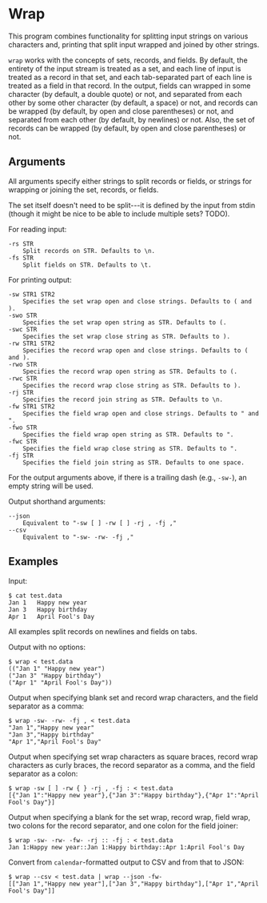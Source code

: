 # Wrap

This program combines functionality for splitting input strings on various characters and, printing that split input wrapped and joined by other strings.

`wrap` works with the concepts of sets, records, and fields. By default, the entirety of the input stream is treated as a set, and each line of input is treated as a record in that set, and each tab-separated part of each line is treated as a field in that record. In the output, fields can wrapped in some character (by default, a double quote) or not, and separated from each other by some other character (by default, a space) or not, and records can be wrapped (by default, by open and close parentheses) or not, and separated from each other (by default, by newlines) or not. Also, the set of records can be wrapped (by default, by open and close parentheses) or not.


## Arguments

All arguments specify either strings to split records or fields, or strings for wrapping or joining the set, records, or fields.

The set itself doesn't need to be split---it is defined by the input from stdin (though it might be nice to be able to include multiple sets? TODO).

For reading input:

    -rs STR
        Split records on STR. Defaults to \n.
    -fs STR
        Split fields on STR. Defaults to \t.

For printing output:

    -sw STR1 STR2
        Specifies the set wrap open and close strings. Defaults to ( and ).
    -swo STR
        Specifies the set wrap open string as STR. Defaults to (.
    -swc STR
        Specifies the set wrap close string as STR. Defaults to ).
    -rw STR1 STR2
        Specifies the record wrap open and close strings. Defaults to ( and ).
    -rwo STR
        Specifies the record wrap open string as STR. Defaults to (.
    -rwc STR
        Specifies the record wrap close string as STR. Defaults to ).
    -rj STR
        Specifies the record join string as STR. Defaults to \n.
    -fw STR1 STR2
        Specifies the field wrap open and close strings. Defaults to " and ".
    -fwo STR
        Specifies the field wrap open string as STR. Defaults to ".
    -fwc STR
        Specifies the field wrap close string as STR. Defaults to ".
    -fj STR
        Specifies the field join string as STR. Defaults to one space.

For the output arguments above, if there is a trailing dash (e.g., `-sw-`), an empty string will be used.

Output shorthand arguments:

    --json
        Equivalent to "-sw [ ] -rw [ ] -rj , -fj ,"
    --csv
        Equivalent to "-sw- -rw- -fj ,"


## Examples

Input:

    $ cat test.data
    Jan 1	Happy new year
    Jan 3	Happy birthday
    Apr 1	April Fool's Day

All examples split records on newlines and fields on tabs.

Output with no options:

    $ wrap < test.data
    (("Jan 1" "Happy new year")
    ("Jan 3" "Happy birthday")
    ("Apr 1" "April Fool's Day"))

Output when specifying blank set and record wrap characters, and the field separator as a comma:

    $ wrap -sw- -rw- -fj , < test.data
    "Jan 1","Happy new year"
    "Jan 3","Happy birthday"
    "Apr 1","April Fool's Day"

Output when specifying set wrap characters as square braces, record wrap characters as curly braces, the record separator as a comma, and the field separator as a colon:

    $ wrap -sw [ ] -rw { } -rj , -fj : < test.data
    [{"Jan 1":"Happy new year"},{"Jan 3":"Happy birthday"},{"Apr 1":"April Fool's Day"}]

Output when specifying a blank for the set wrap, record wrap, field wrap, two colons for the record separator, and one colon for the field joiner:

    $ wrap -sw- -rw- -fw- -rj :: -fj : < test.data
    Jan 1:Happy new year::Jan 1:Happy birthday::Apr 1:April Fool's Day


Convert from `calendar`-formatted output to CSV and from that to JSON:

    $ wrap --csv < test.data | wrap --json -fw-
    [["Jan 1","Happy new year"],["Jan 3","Happy birthday"],["Apr 1","April Fool's Day"]]
